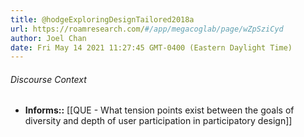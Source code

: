 ```yaml
---
title: @hodgeExploringDesignTailored2018a
url: https://roamresearch.com/#/app/megacoglab/page/wZpSziCyd
author: Joel Chan
date: Fri May 14 2021 11:27:45 GMT-0400 (Eastern Daylight Time)
---
```




###### Discourse Context

- **Informs::** [[QUE - What tension points exist between the goals of diversity and depth of user participation in participatory design]]
